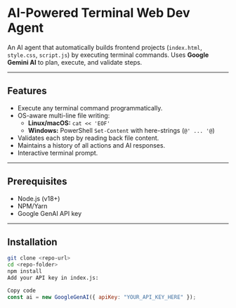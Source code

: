 # AI-Powered Terminal Web Dev Agent

An AI agent that automatically builds frontend projects (`index.html`, `style.css`, `script.js`) by executing terminal commands. Uses **Google Gemini AI** to plan, execute, and validate steps.

---

## Features

- Execute any terminal command programmatically.
- OS-aware multi-line file writing:
  - **Linux/macOS:** `cat << 'EOF'`
  - **Windows:** PowerShell `Set-Content` with here-strings (`@' ... '@`)
- Validates each step by reading back file content.
- Maintains a history of all actions and AI responses.
- Interactive terminal prompt.

---

## Prerequisites

- Node.js (v18+)
- NPM/Yarn
- Google GenAI API key

---

## Installation

```bash
git clone <repo-url>
cd <repo-folder>
npm install
Add your API key in index.js:
```

```javascript
Copy code
const ai = new GoogleGenAI({ apiKey: "YOUR_API_KEY_HERE" });
```
